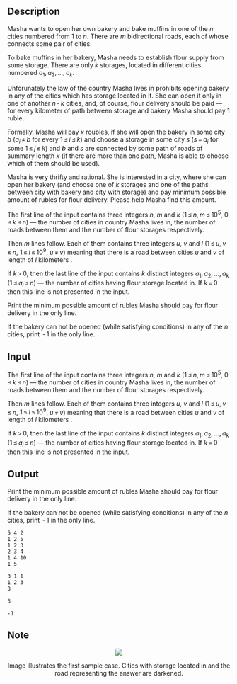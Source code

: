 ## Description

<div><p>Masha wants to open her own bakery and bake muffins in one of the <span class="tex-span"><i>n</i></span> cities numbered from <span class="tex-span">1</span> to <span class="tex-span"><i>n</i></span>. There are <span class="tex-span"><i>m</i></span> bidirectional roads, each of whose connects some pair of cities.</p><p>To bake muffins in her bakery, Masha needs to establish flour supply from some storage. There are only <span class="tex-span"><i>k</i></span> storages, located in different cities numbered <span class="tex-span"><i>a</i><sub class="lower-index">1</sub>, <i>a</i><sub class="lower-index">2</sub>, ..., <i>a</i><sub class="lower-index"><i>k</i></sub></span>.</p><p>Unforunately the law of the country Masha lives in prohibits opening bakery in any of the cities which has storage located in it. She can open it only in one of another <span class="tex-span"><i>n</i> - <i>k</i></span> cities, and, of course, flour delivery should be paid&nbsp;— for every kilometer of path between storage and bakery Masha should pay <span class="tex-span">1</span> ruble.</p><p>Formally, Masha will pay <span class="tex-span"><i>x</i></span> roubles, if she will open the bakery in some city <span class="tex-span"><i>b</i></span> (<span class="tex-span"><i>a</i><sub class="lower-index"><i>i</i></sub> ≠ <i>b</i></span> for every <span class="tex-span">1 ≤ <i>i</i> ≤ <i>k</i></span>) and choose a storage in some city <span class="tex-span"><i>s</i></span> (<span class="tex-span"><i>s</i> = <i>a</i><sub class="lower-index"><i>j</i></sub></span> for some <span class="tex-span">1 ≤ <i>j</i> ≤ <i>k</i></span>) and <span class="tex-span"><i>b</i></span> and <span class="tex-span"><i>s</i></span> are connected by some path of roads of summary length <span class="tex-span"><i>x</i></span> (if there are more than one path, Masha is able to choose which of them should be used).</p><p>Masha is very thrifty and rational. She is interested in a city, where she can open her bakery (and choose one of <span class="tex-span"><i>k</i></span> storages and one of the paths between city with bakery and city with storage) and pay minimum possible amount of rubles for flour delivery. Please help Masha find this amount.</p></div><div class="input-specification"><p>The first line of the input contains three integers <span class="tex-span"><i>n</i></span>, <span class="tex-span"><i>m</i></span> and <span class="tex-span"><i>k</i></span> (<span class="tex-span">1 ≤ <i>n</i>, <i>m</i> ≤ 10<sup class="upper-index">5</sup></span>, <span class="tex-span">0 ≤ <i>k</i> ≤ <i>n</i></span>)&nbsp;— the number of cities in country Masha lives in, the number of roads between them and the number of flour storages respectively.</p><p>Then <span class="tex-span"><i>m</i></span> lines follow. Each of them contains three integers <span class="tex-span"><i>u</i></span>, <span class="tex-span"><i>v</i></span> and <span class="tex-span"><i>l</i></span> (<span class="tex-span">1 ≤ <i>u</i>, <i>v</i> ≤ <i>n</i></span>, <span class="tex-span">1 ≤ <i>l</i> ≤ 10<sup class="upper-index">9</sup></span>, <span class="tex-span"><i>u</i> ≠ <i>v</i></span>) meaning that there is a road between cities <span class="tex-span"><i>u</i></span> and <span class="tex-span"><i>v</i></span> of length of <span class="tex-span"><i>l</i></span> kilometers .</p><p>If <span class="tex-span"><i>k</i> &gt; 0</span>, then the last line of the input contains <span class="tex-span"><i>k</i></span> distinct integers <span class="tex-span"><i>a</i><sub class="lower-index">1</sub>, <i>a</i><sub class="lower-index">2</sub>, ..., <i>a</i><sub class="lower-index"><i>k</i></sub></span> (<span class="tex-span">1 ≤ <i>a</i><sub class="lower-index"><i>i</i></sub> ≤ <i>n</i></span>)&nbsp;— the number of cities having flour storage located in. If <span class="tex-span"><i>k</i> = 0</span> then this line <span class="tex-font-style-bf">is not presented in the input</span>.</p></div><div class="output-specification"><p>Print the minimum possible amount of rubles Masha should pay for flour delivery in the only line.</p><p>If the bakery can not be opened (while satisfying conditions) in any of the <span class="tex-span"><i>n</i></span> cities, print <span class="tex-span"> - 1</span> in the only line.</p></div>

## Input

<p>The first line of the input contains three integers <span class="tex-span"><i>n</i></span>, <span class="tex-span"><i>m</i></span> and <span class="tex-span"><i>k</i></span> (<span class="tex-span">1 ≤ <i>n</i>, <i>m</i> ≤ 10<sup class="upper-index">5</sup></span>, <span class="tex-span">0 ≤ <i>k</i> ≤ <i>n</i></span>)&nbsp;— the number of cities in country Masha lives in, the number of roads between them and the number of flour storages respectively.</p><p>Then <span class="tex-span"><i>m</i></span> lines follow. Each of them contains three integers <span class="tex-span"><i>u</i></span>, <span class="tex-span"><i>v</i></span> and <span class="tex-span"><i>l</i></span> (<span class="tex-span">1 ≤ <i>u</i>, <i>v</i> ≤ <i>n</i></span>, <span class="tex-span">1 ≤ <i>l</i> ≤ 10<sup class="upper-index">9</sup></span>, <span class="tex-span"><i>u</i> ≠ <i>v</i></span>) meaning that there is a road between cities <span class="tex-span"><i>u</i></span> and <span class="tex-span"><i>v</i></span> of length of <span class="tex-span"><i>l</i></span> kilometers .</p><p>If <span class="tex-span"><i>k</i> &gt; 0</span>, then the last line of the input contains <span class="tex-span"><i>k</i></span> distinct integers <span class="tex-span"><i>a</i><sub class="lower-index">1</sub>, <i>a</i><sub class="lower-index">2</sub>, ..., <i>a</i><sub class="lower-index"><i>k</i></sub></span> (<span class="tex-span">1 ≤ <i>a</i><sub class="lower-index"><i>i</i></sub> ≤ <i>n</i></span>)&nbsp;— the number of cities having flour storage located in. If <span class="tex-span"><i>k</i> = 0</span> then this line <span class="tex-font-style-bf">is not presented in the input</span>.</p>

## Output

<p>Print the minimum possible amount of rubles Masha should pay for flour delivery in the only line.</p><p>If the bakery can not be opened (while satisfying conditions) in any of the <span class="tex-span"><i>n</i></span> cities, print <span class="tex-span"> - 1</span> in the only line.</p>





```input1
5 4 2
1 2 5
1 2 3
2 3 4
1 4 10
1 5

```




```input2
3 1 1
1 2 3
3

```




```output1
3
```




```output2
-1
```



## Note

<center><img class="tex-graphics" src="file://oCVTxoFA.png" style="max-width: 100.0%;max-height: 100.0%;"><p>Image illustrates the first sample case. Cities with storage located in and the road representing the answer are darkened. </p></center>
